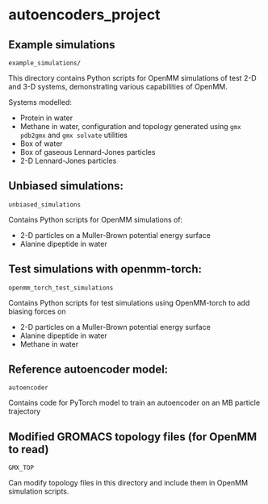 # autoencoders_project

## Example simulations

`example_simulations/`

This directory contains Python scripts for OpenMM simulations of test 2-D and 3-D systems,
demonstrating various capabilities of OpenMM.

Systems modelled:
- Protein in water
- Methane in water, configuration and topology generated using `gmx pdb2gmx` and `gmx solvate` utilities
- Box of water
- Box of gaseous Lennard-Jones particles
- 2-D Lennard-Jones particles

## Unbiased simulations:

`unbiased_simulations`

Contains Python scripts for OpenMM simulations of:
- 2-D particles on a Muller-Brown potential energy surface
- Alanine dipeptide in water

## Test simulations with openmm-torch:

`openmm_torch_test_simulations`

Contains Python scripts for test simulations using OpenMM-torch to add biasing forces on
- 2-D particles on a Muller-Brown potential energy surface
- Alanine dipeptide in water
- Methane in water

## Reference autoencoder model:

`autoencoder`

Contains code for PyTorch model to train an autoencoder on an MB particle trajectory

## Modified GROMACS topology files (for OpenMM to read)

`GMX_TOP`

Can modify topology files in this directory and include them in OpenMM simulation scripts.
